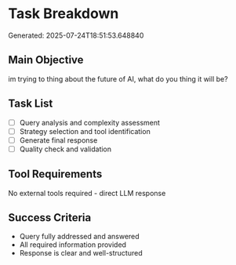 # Task Breakdown
Generated: 2025-07-24T18:51:53.648840

## Main Objective
im trying to thing about the future of AI, what do you thing it will be?

## Task List
- [ ] Query analysis and complexity assessment
- [ ] Strategy selection and tool identification
- [ ] Generate final response
- [ ] Quality check and validation

## Tool Requirements
No external tools required - direct LLM response

## Success Criteria
- Query fully addressed and answered
- All required information provided
- Response is clear and well-structured
